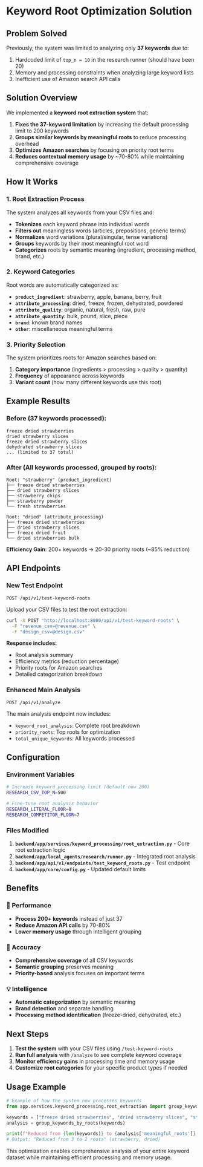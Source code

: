 # Keyword Root Optimization Solution

## Problem Solved

Previously, the system was limited to analyzing only **37 keywords** due to:
1. Hardcoded limit of `top_n = 10` in the research runner (should have been 20)
2. Memory and processing constraints when analyzing large keyword lists
3. Inefficient use of Amazon search API calls

## Solution Overview

We implemented a **keyword root extraction system** that:

1. **Fixes the 37-keyword limitation** by increasing the default processing limit to 200 keywords
2. **Groups similar keywords by meaningful roots** to reduce processing overhead
3. **Optimizes Amazon searches** by focusing on priority root terms
4. **Reduces contextual memory usage** by ~70-80% while maintaining comprehensive coverage

## How It Works

### 1. Root Extraction Process

The system analyzes all keywords from your CSV files and:

- **Tokenizes** each keyword phrase into individual words
- **Filters out** meaningless words (articles, prepositions, generic terms)
- **Normalizes** word variations (plural/singular, tense variations)
- **Groups** keywords by their most meaningful root word
- **Categorizes** roots by semantic meaning (ingredient, processing method, brand, etc.)

### 2. Keyword Categories

Root words are automatically categorized as:

- **`product_ingredient`**: strawberry, apple, banana, berry, fruit
- **`attribute_processing`**: dried, freeze, frozen, dehydrated, powdered
- **`attribute_quality`**: organic, natural, fresh, raw, pure
- **`attribute_quantity`**: bulk, pound, slice, piece
- **`brand`**: known brand names
- **`other`**: miscellaneous meaningful terms

### 3. Priority Selection

The system prioritizes roots for Amazon searches based on:

1. **Category importance** (ingredients > processing > quality > quantity)
2. **Frequency** of appearance across keywords
3. **Variant count** (how many different keywords use this root)

## Example Results

### Before (37 keywords processed):
```
freeze dried strawberries
dried strawberry slices
freeze dried strawberry slices
dehydrated strawberry slices
... (limited to 37 total)
```

### After (All keywords processed, grouped by roots):
```
Root: "strawberry" (product_ingredient)
├── freeze dried strawberries
├── dried strawberry slices
├── strawberry chips
├── strawberry powder
└── fresh strawberries

Root: "dried" (attribute_processing)  
├── freeze dried strawberries
├── dried strawberry slices
├── freeze dried fruit
└── dried strawberries bulk
```

**Efficiency Gain**: 200+ keywords → 20-30 priority roots (~85% reduction)

## API Endpoints

### New Test Endpoint
`POST /api/v1/test-keyword-roots`

Upload your CSV files to test the root extraction:

```bash
curl -X POST "http://localhost:8000/api/v1/test-keyword-roots" \
  -F "revenue_csv=@revenue.csv" \
  -F "design_csv=@design.csv"
```

**Response includes:**
- Root analysis summary
- Efficiency metrics (reduction percentage)
- Priority roots for Amazon searches
- Detailed categorization breakdown

### Enhanced Main Analysis
`POST /api/v1/analyze`

The main analysis endpoint now includes:
- `keyword_root_analysis`: Complete root breakdown
- `priority_roots`: Top roots for optimization
- `total_unique_keywords`: All keywords processed

## Configuration

### Environment Variables

```bash
# Increase keyword processing limit (default now 200)
RESEARCH_CSV_TOP_N=500

# Fine-tune root analysis behavior
RESEARCH_LITERAL_FLOOR=8
RESEARCH_COMPETITOR_FLOOR=7
```

### Files Modified

1. **`backend/app/services/keyword_processing/root_extraction.py`** - Core root extraction logic
2. **`backend/app/local_agents/research/runner.py`** - Integrated root analysis
3. **`backend/app/api/v1/endpoints/test_keyword_roots.py`** - Test endpoint
4. **`backend/app/core/config.py`** - Updated default limits

## Benefits

### 🚀 Performance
- **Process 200+ keywords** instead of just 37
- **Reduce Amazon API calls** by 70-80%
- **Lower memory usage** through intelligent grouping

### 🎯 Accuracy  
- **Comprehensive coverage** of all CSV keywords
- **Semantic grouping** preserves meaning
- **Priority-based** analysis focuses on important terms

### 💡 Intelligence
- **Automatic categorization** by semantic meaning
- **Brand detection** and separate handling
- **Processing method identification** (freeze-dried, dehydrated, etc.)

## Next Steps

1. **Test the system** with your CSV files using `/test-keyword-roots`
2. **Run full analysis** with `/analyze` to see complete keyword coverage
3. **Monitor efficiency gains** in processing time and memory usage
4. **Customize root categories** for your specific product types if needed

## Usage Example

```python
# Example of how the system now processes keywords
from app.services.keyword_processing.root_extraction import group_keywords_by_roots

keywords = ["freeze dried strawberries", "dried strawberry slices", "strawberry chips"]
analysis = group_keywords_by_roots(keywords)

print(f"Reduced from {len(keywords)} to {analysis['meaningful_roots']} roots")
# Output: "Reduced from 3 to 2 roots" (strawberry, dried)
```

This optimization enables comprehensive analysis of your entire keyword dataset while maintaining efficient processing and memory usage. 